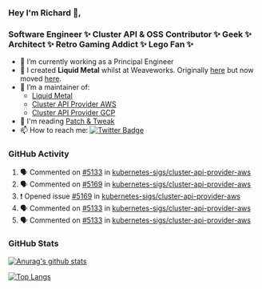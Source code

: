 ### Hey I'm Richard 👋, 

<h3 align="left">Software Engineer ✨ Cluster API & OSS Contributor ✨ Geek ✨ Architect ✨ Retro Gaming Addict ✨ Lego Fan ✨</h3>

- 🔭 I’m currently working as a Principal Engineer
- 📯 I created **Liquid Metal** whilst at Weaveworks. Originally [here](https://github.com/weaveworks-liquidmetal) but now moved [here](https://github.com/liquidmetal-dev).
- 👯 I’m a maintainer of:
  -  [Liquid Metal](https://github.com/liquidmetal-dev)
  -  [Cluster API Provider AWS](https://github.com/kubernetes-sigs/cluster-api-provider-aws)
  -  [Cluster API Provider GCP](https://github.com/kubernetes-sigs/cluster-api-provider-gcp)
- 💬 I'm reading [Patch & Tweak](https://bjooks.com/products/patch-tweak-exploring-modular-synthesis)
- 📫 How to reach me: [![Twitter Badge](https://img.shields.io/badge/-@fruit_case-00acee?style=flat&logo=Twitter&logoColor=white)](https://twitter.com/intent/follow?screen_name=fruit_case "Follow on Twitter")

### GitHub Activity 

<!--START_SECTION:activity-->
1. 🗣 Commented on [#5133](https://github.com/kubernetes-sigs/cluster-api-provider-aws/pull/5133#issuecomment-2427521809) in [kubernetes-sigs/cluster-api-provider-aws](https://github.com/kubernetes-sigs/cluster-api-provider-aws)
2. 🗣 Commented on [#5169](https://github.com/kubernetes-sigs/cluster-api-provider-aws/issues/5169#issuecomment-2427280755) in [kubernetes-sigs/cluster-api-provider-aws](https://github.com/kubernetes-sigs/cluster-api-provider-aws)
3. ❗ Opened issue [#5169](https://github.com/kubernetes-sigs/cluster-api-provider-aws/issues/5169) in [kubernetes-sigs/cluster-api-provider-aws](https://github.com/kubernetes-sigs/cluster-api-provider-aws)
4. 🗣 Commented on [#5133](https://github.com/kubernetes-sigs/cluster-api-provider-aws/pull/5133#issuecomment-2426854402) in [kubernetes-sigs/cluster-api-provider-aws](https://github.com/kubernetes-sigs/cluster-api-provider-aws)
5. 🗣 Commented on [#5133](https://github.com/kubernetes-sigs/cluster-api-provider-aws/pull/5133#issuecomment-2426782911) in [kubernetes-sigs/cluster-api-provider-aws](https://github.com/kubernetes-sigs/cluster-api-provider-aws)
<!--END_SECTION:activity-->

### GitHub Stats

[![Anurag's github stats](https://github-readme-stats.vercel.app/api?username=richardcase&count_private=true&show_icons=true)](https://github.com/anuraghazra/github-readme-stats)

[![Top Langs](https://github-readme-stats.vercel.app/api/top-langs/?username=richardcase&hide=html&layout=compact)](https://github.com/anuraghazra/github-readme-stats)
